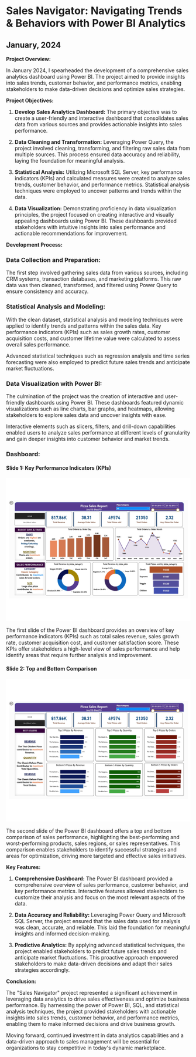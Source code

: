 # Sales Navigator: Navigating Trends & Behaviors with Power BI Analytics

## January, 2024

**Project Overview:**

In January 2024, I spearheaded the development of a comprehensive sales analytics dashboard using Power BI. The project aimed to provide insights into sales trends, customer behavior, and performance metrics, enabling stakeholders to make data-driven decisions and optimize sales strategies.

**Project Objectives:**

1. **Develop Sales Analytics Dashboard:** The primary objective was to create a user-friendly and interactive dashboard that consolidates sales data from various sources and provides actionable insights into sales performance.

2. **Data Cleaning and Transformation:** Leveraging Power Query, the project involved cleaning, transforming, and filtering raw sales data from multiple sources. This process ensured data accuracy and reliability, laying the foundation for meaningful analysis.

3. **Statistical Analysis:** Utilizing Microsoft SQL Server, key performance indicators (KPIs) and calculated measures were created to analyze sales trends, customer behavior, and performance metrics. Statistical analysis techniques were employed to uncover patterns and trends within the data.

4. **Data Visualization:** Demonstrating proficiency in data visualization principles, the project focused on creating interactive and visually appealing dashboards using Power BI. These dashboards provided stakeholders with intuitive insights into sales performance and actionable recommendations for improvement.

**Development Process:**

### Data Collection and Preparation:

The first step involved gathering sales data from various sources, including CRM systems, transaction databases, and marketing platforms. This raw data was then cleaned, transformed, and filtered using Power Query to ensure consistency and accuracy.

### Statistical Analysis and Modeling:

With the clean dataset, statistical analysis and modeling techniques were applied to identify trends and patterns within the sales data. Key performance indicators (KPIs) such as sales growth rates, customer acquisition costs, and customer lifetime value were calculated to assess overall sales performance.

Advanced statistical techniques such as regression analysis and time series forecasting were also employed to predict future sales trends and anticipate market fluctuations.

### Data Visualization with Power BI:

The culmination of the project was the creation of interactive and user-friendly dashboards using Power BI. These dashboards featured dynamic visualizations such as line charts, bar graphs, and heatmaps, allowing stakeholders to explore sales data and uncover insights with ease.

Interactive elements such as slicers, filters, and drill-down capabilities enabled users to analyze sales performance at different levels of granularity and gain deeper insights into customer behavior and market trends.

### Dashboard:

#### Slide 1: Key Performance Indicators (KPIs)

![Sales Navigator Dashboard - KPIs](D_01.jpg)

The first slide of the Power BI dashboard provides an overview of key performance indicators (KPIs) such as total sales revenue, sales growth rate, customer acquisition cost, and customer satisfaction score. These KPIs offer stakeholders a high-level view of sales performance and help identify areas that require further analysis and improvement.

#### Slide 2: Top and Bottom Comparison

![Sales Navigator Dashboard - Top and Bottom Comparison](D_02.jpg)

The second slide of the Power BI dashboard offers a top and bottom comparison of sales performance, highlighting the best-performing and worst-performing products, sales regions, or sales representatives. This comparison enables stakeholders to identify successful strategies and areas for optimization, driving more targeted and effective sales initiatives.

**Key Features:**

1. **Comprehensive Dashboard:** The Power BI dashboard provided a comprehensive overview of sales performance, customer behavior, and key performance metrics. Interactive features allowed stakeholders to customize their analysis and focus on the most relevant aspects of the data.

2. **Data Accuracy and Reliability:** Leveraging Power Query and Microsoft SQL Server, the project ensured that the sales data used for analysis was clean, accurate, and reliable. This laid the foundation for meaningful insights and informed decision-making.

3. **Predictive Analytics:** By applying advanced statistical techniques, the project enabled stakeholders to predict future sales trends and anticipate market fluctuations. This proactive approach empowered stakeholders to make data-driven decisions and adapt their sales strategies accordingly.

**Conclusion:**

The "Sales Navigator" project represented a significant achievement in leveraging data analytics to drive sales effectiveness and optimize business performance. By harnessing the power of Power BI, SQL, and statistical analysis techniques, the project provided stakeholders with actionable insights into sales trends, customer behavior, and performance metrics, enabling them to make informed decisions and drive business growth.

Moving forward, continued investment in data analytics capabilities and a data-driven approach to sales management will be essential for organizations to stay competitive in today's dynamic marketplace.
